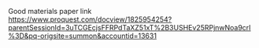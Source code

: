 Good materials paper link 
https://www.proquest.com/docview/1825954254?parentSessionId=3uTCGEcjsFFRPdTaXZ51xT%2B3USHEv25RPjnwNoa9crI%3D&pq-origsite=summon&accountid=13631
